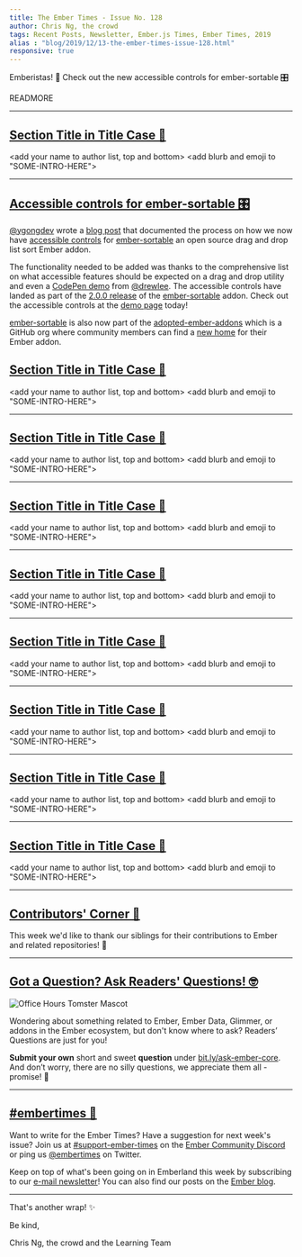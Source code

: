 ```yaml
---
title: The Ember Times - Issue No. 128
author: Chris Ng, the crowd
tags: Recent Posts, Newsletter, Ember.js Times, Ember Times, 2019
alias : "blog/2019/12/13-the-ember-times-issue-128.html"
responsive: true
---
```


<SAYING-HELLO-IN-YOUR-FAVORITE-LANGUAGE> Emberistas! 🐹
Check out the new accessible controls for ember-sortable 🎛️

<SOME-INTRO-HERE-TO-KEEP-THEM-SUBSCRIBERS-READING>

READMORE

---

## [Section Title in Title Case 🐹](#section-url)

<change section title emoji>
<consider adding some bold to your paragraph>

<add your name to author list, top and bottom>
<add blurb and emoji to "SOME-INTRO-HERE">

---

## [Accessible controls for ember-sortable 🎛️](https://www.linkedin.com/pulse/open-source-a11y-deep-dive-ember-sortable-yicheng-jerry-gong/)

[@ygongdev](https://github.com/ygongdev) wrote a [blog post](https://www.linkedin.com/pulse/open-source-a11y-deep-dive-ember-sortable-yicheng-jerry-gong/) that documented the process on how we now have [accessible controls](https://github.com/adopted-ember-addons/ember-sortable/issues/269) for [ember-sortable](https://github.com/adopted-ember-addons/ember-sortable) an open source drag and drop list sort Ember addon.

The functionality needed to be added was thanks to the comprehensive list on what accessible features should be expected on a drag and drop utility and even a [CodePen demo](https://codepen.io/drewlee/project/full/XWNLeE) from [@drewlee](https://github.com/drewlee). The accessible controls have landed as part of the [2.0.0 release](https://github.com/adopted-ember-addons/ember-sortable/releases/tag/v2.0.0) of the [ember-sortable](https://github.com/adopted-ember-addons/ember-sortable) addon. Check out the accessible controls at the [demo page](https://adopted-ember-addons.github.io/ember-sortable/demo/) today!

[ember-sortable](https://github.com/adopted-ember-addons/ember-sortable) is also now part of the [adopted-ember-addons](https://github.com/adopted-ember-addons) which is a GitHub org where community members can find a [new home](https://github.com/adopted-ember-addons/program-guidelines/blob/master/README.md) for their Ember addon.

## [Section Title in Title Case 🐹](#section-url)

<change section title emoji>
<consider adding some bold to your paragraph>

<add your name to author list, top and bottom>
<add blurb and emoji to "SOME-INTRO-HERE">

---

## [Section Title in Title Case 🐹](#section-url)

<change section title emoji>
<consider adding some bold to your paragraph>

<add your name to author list, top and bottom>
<add blurb and emoji to "SOME-INTRO-HERE">

---

## [Section Title in Title Case 🐹](#section-url)

<change section title emoji>
<consider adding some bold to your paragraph>

<add your name to author list, top and bottom>
<add blurb and emoji to "SOME-INTRO-HERE">

---

## [Section Title in Title Case 🐹](#section-url)

<change section title emoji>
<consider adding some bold to your paragraph>

<add your name to author list, top and bottom>
<add blurb and emoji to "SOME-INTRO-HERE">

---

## [Section Title in Title Case 🐹](#section-url)

<change section title emoji>
<consider adding some bold to your paragraph>

<add your name to author list, top and bottom>
<add blurb and emoji to "SOME-INTRO-HERE">

---

## [Section Title in Title Case 🐹](#section-url)

<change section title emoji>
<consider adding some bold to your paragraph>

<add your name to author list, top and bottom>
<add blurb and emoji to "SOME-INTRO-HERE">

---

## [Section Title in Title Case 🐹](#section-url)

<change section title emoji>
<consider adding some bold to your paragraph>

<add your name to author list, top and bottom>
<add blurb and emoji to "SOME-INTRO-HERE">

---

## [Section Title in Title Case 🐹](#section-url)

<change section title emoji>
<consider adding some bold to your paragraph>

<add your name to author list, top and bottom>
<add blurb and emoji to "SOME-INTRO-HERE">

---

## [Contributors' Corner 👏](https://guides.emberjs.com/release/contributing/repositories/)

<p>This week we'd like to thank our siblings for their contributions to Ember and related repositories! 💖</p>

---

## [Got a Question? Ask Readers' Questions! 🤓](https://docs.google.com/forms/d/e/1FAIpQLScqu7Lw_9cIkRtAiXKitgkAo4xX_pV1pdCfMJgIr6Py1V-9Og/viewform)

<div class="blog-row">
  <img class="float-right small transparent padded" alt="Office Hours Tomster Mascot" title="Readers' Questions" src="/images/tomsters/officehours.png" />

  <p>Wondering about something related to Ember, Ember Data, Glimmer, or addons in the Ember ecosystem, but don't know where to ask? Readers’ Questions are just for you!</p>

  <p><strong>Submit your own</strong> short and sweet <strong>question</strong> under <a href="https://bit.ly/ask-ember-core" target="rq">bit.ly/ask-ember-core</a>. And don’t worry, there are no silly questions, we appreciate them all - promise! 🤞</p>
</div>

---

## [#embertimes 📰](https://blog.emberjs.com/tags/newsletter.html)

Want to write for the Ember Times? Have a suggestion for next week's issue? Join us at [#support-ember-times](https://discordapp.com/channels/480462759797063690/485450546887786506) on the [Ember Community Discord](https://discordapp.com/invite/zT3asNS) or ping us [@embertimes](https://twitter.com/embertimes) on Twitter.

Keep on top of what's been going on in Emberland this week by subscribing to our [e-mail newsletter](https://the-emberjs-times.ongoodbits.com/)! You can also find our posts on the [Ember blog](https://emberjs.com/blog/tags/newsletter.html).

---

That's another wrap! ✨

Be kind,

Chris Ng, the crowd and the Learning Team
